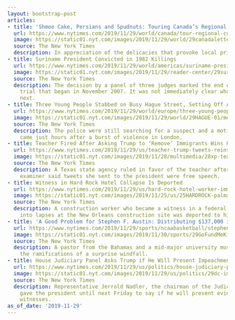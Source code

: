 ```yaml
---
layout: bootstrap-post
articles:
- title: 'Shmoo Cake, Persians and Spudnuts: Touring Canada’s Regional Cuisine'
  url: https://www.nytimes.com/2019/11/29/world/canada/tour-regional-cuisine.html
  image: https://static01.nyt.com/images/2019/11/29/world/29canadaletter-BAGELS/29canadaletter-BAGELS-facebookJumbo.jpg
  source: The New York Times
  description: In appreciation of the delicacies that provoke local pride and debate.
- title: Suriname President Convicted in 1982 Killings
  url: https://www.nytimes.com/2019/11/29/world/americas/suriname-president-convicted-in-1982-killings.html
  image: https://static01.nyt.com/images/2019/11/29/reader-center/29suriname/29suriname-facebookJumbo.jpg
  source: The New York Times
  description: The decision by a panel of three judges marked the end of a historic
    trial that began in November 2007. It was not immediately clear what would happen
    next.
- title: Three Young People Stabbed on Busy Hague Street, Setting Off Alarm
  url: https://www.nytimes.com/2019/11/29/world/europe/three-young-people-stabbed-on-busy-hague-street-setting-off-alarm.html
  image: https://static01.nyt.com/images/2019/11/29/world/29HAGUE-01/merlin_165198948_e4724f8f-7990-488d-a5eb-f50e3d20663b-facebookJumbo.jpg
  source: The New York Times
  description: The police were still searching for a suspect and a motive. The attack
    came just hours after a burst of violence in London.
- title: Teacher Fired After Asking Trump to ‘Remove’ Immigrants Wins Her Appeal
  url: https://www.nytimes.com/2019/11/29/us/teacher-trump-tweets-reinstated.html
  image: https://static01.nyt.com/images/2019/11/28/multimedia/28xp-teacher/merlin_155982585_45b6d999-00a7-4299-a2ef-8dd2934d6674-facebookJumbo.jpg
  source: The New York Times
  description: A Texas state agency ruled in favor of the teacher after an independent
    examiner said tweets she sent to the president were free speech.
- title: Witness in Hard Rock Hotel Collapse Is Deported
  url: https://www.nytimes.com/2019/11/29/us/hard-rock-hotel-worker-immigration.html
  image: https://static01.nyt.com/images/2019/11/25/us/25HARDROCK-palma/25HARDROCK-palma-facebookJumbo-v2.jpg
  source: The New York Times
  description: A construction worker who became a witness in a federal safety investigation
    into lapses at the New Orleans construction site was deported to his native Honduras.
- title: 'A Good Problem for Stephen F. Austin: Distributing $137,000 in Charity'
  url: https://www.nytimes.com/2019/11/29/sports/ncaabasketball/stephen-f-austin-duke.html
  image: https://static01.nyt.com/images/2019/11/30/sports/29GoFundMeKid-print/29GoFundMeKid-facebookJumbo.jpg
  source: The New York Times
  description: A pastor from the Bahamas and a mid-major university must deal with
    the ramifications of a surprise windfall.
- title: House Judiciary Panel Asks Trump if He Will Present Impeachment Defense
  url: https://www.nytimes.com/2019/11/29/us/politics/house-judiciary-panel-asks-trump-if-he-will-present-impeachment-defense.html
  image: https://static01.nyt.com/images/2019/11/29/us/politics/29dc-impeach/29dc-impeach-facebookJumbo.jpg
  source: The New York Times
  description: Representative Jerrold Nadler, the chairman of the Judiciary Committee,
    gave the president until next Friday to say if he will present evidence or call
    witnesses.
as_of_date: '2019-11-29'
---
```


